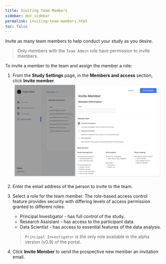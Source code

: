 ```yaml
---
title: Inviting Team Members
sidebar: doc_sidebar
permalink: inviting-team-members.html
toc: false
---
```


Invite as many team members to help conduct your study as you desire.

> Only members with the `Team Admin` role have permission to invite members.

To invite a member to the team and assign the member a role:

1. From the **Study Settings** page, in the **Members and access** section, click **Invite member**.
    ![inviting-team-members](../../../images/inviting-team-members.png)

2. Enter the email address of the person to invite to the team.

3. Select a role for the team member. The role-based access control feature provides security with differing levels of access permission granted to different roles:

    - Principal Investigator - has full control of the study.
    - Research Assistant - has access to the participant data.
    - Data Scientist - has access to essential features of the data analysis.

    > `Principal Investigator` is the only role available in the alpha version (v0.9) of the portal.

4. Click **Invite Member**  to send the prospective new member an invitation email.
